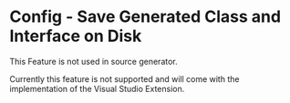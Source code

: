 # Config - Save Generated Class and Interface on Disk

This Feature is not used in source generator.

Currently this feature is not supported and will come with the implementation of the Visual Studio Extension.
